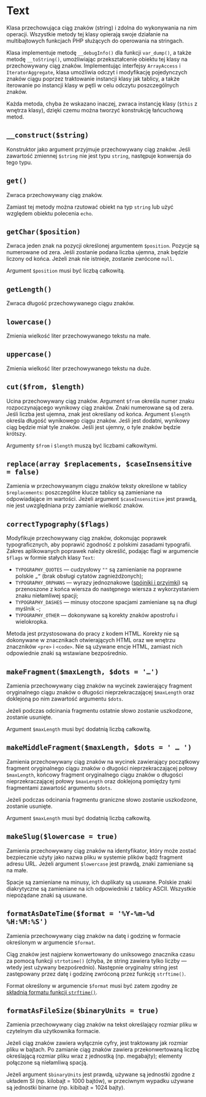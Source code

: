 Text
===

Klasa przechowująca ciąg znaków (string) i zdolna do wykonywania na nim operacji. Wszystkie metody tej klasy opierają swoje działanie na multibajtowych funkcjach PHP służących do operowania na stringach.

Klasa implementuje metodę `__debugInfo()` dla funkcji `var_dump()`, a także metodę `__toString()`, umożliwiając przekształcenie obiektu tej klasy na przechowywany ciąg znaków. Implementując interfejsy `ArrayAccess` i `IteratorAggregate`, klasa umożliwia odczyt i modyfikację pojedynczych znaków ciągu poprzez traktowanie instancji klasy jak tablicy, a także iterowanie po instancji klasy w pętli w celu odczytu poszczególnych znaków.

Każda metoda, chyba że wskazano inaczej, zwraca instancję klasy (`$this` z wnętrza klasy), dzięki czemu można tworzyć konstrukcję łańcuchową metod.

## `__construct($string)`

Konstruktor jako argument przyjmuje przechowywany ciąg znaków. Jeśli zawartość zmiennej `$string` nie jest typu `string`, następuje konwersja do tego typu.

## `get()`

Zwraca przechowywany ciąg znaków.

Zamiast tej metody można rzutować obiekt na typ `string` lub użyć względem obiektu polecenia `echo`.

## `getChar($position)`

Zwraca jeden znak na pozycji określonej argumentem `$position`. Pozycje są numerowane od zera. Jeśli zostanie podana liczba ujemna, znak będzie liczony od końca. Jeżeli znak nie istnieje, zostanie zwrócone `null`.

Argument `$position` musi być liczbą całkowitą.

## `getLength()`

Zwraca długość przechowywanego ciągu znaków.

## `lowercase()`

Zmienia wielkość liter przechowywanego tekstu na małe.

## `uppercase()`

Zmienia wielkość liter przechowywanego tekstu na duże.

## `cut($from, $length)`

Ucina przechowywany ciąg znaków. Argument `$from` określa numer znaku rozpoczynającego wynikowy ciąg znaków. Znaki numerowane są od zera. Jeśli liczba jest ujemna, znak jest określany od końca. Argument `$length` określa długość wynikowego ciągu znaków. Jeśli jest dodatni, wynikowy ciąg będzie miał tyle znaków. Jeśli jest ujemny, o tyle znaków będzie krótszy.

Argumenty `$from` i `$length` muszą być liczbami całkowitymi.

## `replace(array $replacements, $caseInsensitive = false)`

Zamienia w przechowywanym ciągu znaków teksty określone w tablicy `$replacements`: poszczególne klucze tablicy są zamieniane na odpowiadające im wartości. Jeżeli argument `$caseInsensitive` jest prawdą, nie jest uwzględniana przy zamianie wielkość znaków.

## `correctTypography($flags)`

Modyfikuje przechowywany ciąg znaków, dokonując poprawek typograficznych, aby poprawić zgodność z polskimi zasadami typografii. Zakres aplikowanych poprawek należy określić, podając flagi w argumencie `$flags` w formie stałych klasy `Text`:

* `TYPOGRAPHY_QUOTES` — cudzysłowy `""` są zamienianie na poprawne polskie `„”` (brak obsługi cytatów zagnieżdżonych);
* `TYPOGRAPHY_ORPHANS` — wyrazy jednoznakowe ([spójniki i przyimki](https://pl.wikipedia.org/wiki/Sierotka_(typografia)#Przykłady)) są przenoszone z końca wiersza do następnego wiersza z wykorzystaniem znaku niełamliwej spacji;
* `TYPOGRAPHY_DASHES` — minusy otoczone spacjami zamieniane są na długi myślnik `—`;
* `TYPOGRAPHY_OTHER` — dokonywane są korekty znaków apostrofu i wielokropka.

Metoda jest przystosowana do pracy z kodem HTML. Korekty nie są dokonywane w znacznikach otwierających HTML oraz we wnętrzu znaczników `<pre>` i `<code>`. Nie są używane encje HTML, zamiast nich odpowiednie znaki są wstawiane bezpośrednio.

## `makeFragment($maxLength, $dots = '…')`

Zamienia przechowywany ciąg znaków na wycinek zawierający fragment oryginalnego ciągu znaków o długości nieprzekraczającej `$maxLength` oraz doklejoną po nim zawartość argumentu `$dots`.

Jeżeli podczas odcinania fragmentu ostatnie słowo zostanie uszkodzone, zostanie usunięte.

Argument `$maxLength` musi być dodatnią liczbą całkowitą.

## `makeMiddleFragment($maxLength, $dots = ' … ')`

Zamienia przechowywany ciąg znaków na wycinek zawierający początkowy fragment oryginalnego ciągu znaków o długości nieprzekraczającej połowy `$maxLength`, końcowy fragment oryginalnego ciągu znaków o długości nieprzekraczającej połowy `$maxLength` oraz doklejoną pomiędzy tymi fragmentami zawartość argumentu `$dots`.

Jeżeli podczas odcinania fragmentu graniczne słowo zostanie uszkodzone, zostanie usunięte.

Argument `$maxLength` musi być dodatnią liczbą całkowitą.

## `makeSlug($lowercase = true)`

Zamienia przechowywany ciąg znaków na identyfikator, który może zostać bezpiecznie użyty jako nazwa pliku w systemie plików bądź fragment adresu URL. Jeżeli argument `$lowercase` jest prawdą, znaki zamieniane są na małe.

Spacje są zamieniane na minusy, ich duplikaty są usuwane. Polskie znaki diakrytyczne są zamieniane na ich odpowiedniki z tablicy ASCII. Wszystkie niepożądane znaki są usuwane.

## `formatAsDateTime($format = '%Y-%m-%d %H:%M:%S')`

Zamienia przechowywany ciąg znaków na datę i godzinę w formacie określonym w argumencie `$format`.

Ciąg znaków jest najpierw konwertowany do uniksowego znacznika czasu za pomocą funkcji `strtotime()` (chyba, że string zawiera tylko liczby — wtedy jest używany bezpośrednio). Następnie oryginalny string jest zastępowany przez datę i godzinę zwróconą przez funkcję `strftime()`.

Format określony w argumencie `$format` musi być zatem zgodny ze [składnią formatu funkcji `strftime()`](http://php.net/manual/en/function.strftime.php#refsect1-function.strftime-parameters).

## `formatAsFileSize($binaryUnits = true)`

Zamienia przechowywany ciąg znaków na tekst określający rozmiar pliku w czytelnym dla użytkownika formacie.

Jeżeli ciąg znaków zawiera wyłącznie cyfry, jest traktowany jak rozmiar pliku w bajtach. Po zamianie ciąg znaków zawiera przekonwertowaną liczbę określającą rozmiar pliku wraz z jednostką (np. megabajty); elementy połączone są niełamliwą spacją.

Jeżeli argument `$binaryUnits` jest prawdą, używane są jednostki zgodne z układem SI (np. kilobajt = 1000 bajtów), w przeciwnym wypadku używane są jednostki binarne (np. kibibajt = 1024 bajty).